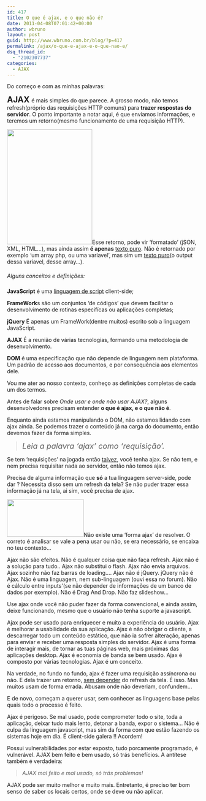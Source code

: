 ```yaml
---
id: 417
title: O que é ajax, e o que não é?
date: 2011-04-08T07:01:42+00:00
author: wbruno
layout: post
guid: http://www.wbruno.com.br/blog/?p=417
permalink: /ajax/o-que-e-ajax-e-o-que-nao-e/
dsq_thread_id:
  - "2102307737"
categories:
  - AJAX
---
```

Do começo e com as minhas palavras:

<h2 style="display: inline;">
  AJAX
</h2>

<p style="display: inline;">
  é mais simples do que parece. A grosso modo, não temos refresh(próprio das requisições HTTP comuns) para <strong>trazer respostas do servidor</strong>. O ponto importante a notar aqui, é que enviamos informações, e teremos um retorno(mesmo funcionamento de uma requisição HTTP).
</p>

[<img src="/wp-content/uploads/2011/04/ajax-222x300.jpg" alt="" title="ajax" width="222" height="300" class="alignright size-medium wp-image-702" srcset="/wp-content/uploads/2011/04/ajax-222x300.jpg 222w, /wp-content/uploads/2011/04/ajax.jpg 300w" sizes="(max-width: 222px) 100vw, 222px" />](/wp-content/uploads/2011/04/ajax.jpg)Esse retorno, pode vir &#8216;formatado&#8217; (jSON, XML, HTML&#8230;), mas ainda assim **é apenas** <u>texto puro</u>. Não é retornado por exemplo &#8216;um array php, ou uma variavel&#8217;, mas sim um <u>texto puro</u>(o output dessa variavel, desse array&#8230;).

<h5 style="font-weight: normal;">
  Alguns conceitos e definições:
</h5>

**JavaScript** é uma <u>linguagem de script</u> client-side;

**FrameWork**s são um conjuntos &#8216;de códigos&#8217; que devem facilitar o desenvolvimento de rotinas especifícas ou aplicações completas;

**jQuery** É apenas um FrameWork(dentre muitos) escrito sob a linguagem JavaScript.

**AJAX** É a reunião de várias tecnologias, formando uma metodologia de desenvolvimento.

**DOM** é uma especificação que não depende de linguagem nem plataforma. Um padrão de acesso aos documentos, e por consequência aos elementos dele.

<!--more-->



Vou me ater ao nosso contexto, conheço as definições completas de cada um dos termos.

Antes de falar sobre _Onde usar e onde não usar AJAX?_, alguns desenvolvedores precisam entender **o que é ajax, e o que não é**.

Enquanto ainda estamos manipulando o DOM, não estamos lidando com ajax ainda. Se podemos trazer o conteúdo já na carga do documento, então devemos fazer da forma simples.

> <em style="font-size: 20px;">Leia a palavra &#8216;ajax&#8217; como &#8216;requisição&#8217;.</em>

Se tem &#8216;requisições&#8217; na jogada então <u>talvez</u>, você tenha ajax. Se não tem, e nem precisa requisitar nada ao servidor, então não temos ajax.

Precisa de alguma informação que **só** a tua linguagem server-side, pode dar ? Necessita disso sem um refresh da tela? Se não puder trazer essa informação já na tela, ai sim, você precisa de ajax.

[<img src="/wp-content/uploads/2011/04/ajax-logo2.jpg" alt="" title="ajax-logo" width="200" height="98" class="alignleft size-full wp-image-513" />](/wp-content/uploads/2011/04/ajax-logo2.jpg)Não existe uma &#8216;forma ajax&#8217; de resolver. O correto é analisar se vale a pena usar ou não, se era necessário, se encaixa no teu contexto&#8230;

Ajax não são efeitos. Não é qualquer coisa que não faça refresh. Ajax não é a solução para tudo.. Ajax não substitui o flash. Ajax não envia arquivos. Ajax sozinho não faz barras de loading&#8230;. Ajax não é jQuery. jQuery não é Ajax. Não é uma linguagem, nem sub-linguagem (ouvi essa no forum). Não é cálculo entre inputs'(se não depender de informações de um banco de dados por exemplo). Não é Drag And Drop. Não faz slideshow&#8230;

Use ajax onde você não puder fazer da forma convencional, e ainda assim, deixe funcionando, mesmo que o usuário não tenha suporte a javascript.

Ajax pode ser usado para enriquecer e muito a experiência do usuário. Ajax é melhorar a usabilidade da sua aplicação. Ajax é não obrigar o cliente, a descarregar todo um conteúdo estático, que não ia sofrer alteração, apenas para enviar e receber uma resposta simples do servidor. Ajax é uma forma de interagir mais, de tornar as tuas páginas web, mais próximas das aplicações desktop. Ajax é economia de banda se bem usado. Ajax é composto por várias tecnologias. Ajax é um conceito.

Na verdade, no fundo no fundo, ajax é fazer uma requisição assíncrona ou não. E dela trazer um retorno, <u>sem depender</u> do refresh da tela. É isso. Mas muitos usam de forma errada. Abusam onde não deveriam, confundem&#8230;

E de novo, começam a querer usar, sem conhecer as linguagens base pelas quais todo o processo é feito.

Ajax é perigoso. Se mal usado, pode comprometer todo o site, toda a aplicação, deixar tudo mais lento, detonar a banda, expor o sistema&#8230; Não é culpa da linguagem javascript, mas sim da forma com que estão fazendo os sistemas hoje em dia. É client-side galera !! Acordem!

Possui vulnerabilidades por estar exposto, tudo porcamente programado, é vulnerável. AJAX bem feito e bem usado, só trás benefícios. A antítese também é verdadeira:

> _AJAX mal feito e mal usado, só trás problemas!_

AJAX pode ser muito melhor e muito mais. Entretanto, é preciso ter bom senso de saber os locais certos, onde se deve ou não aplicar.
